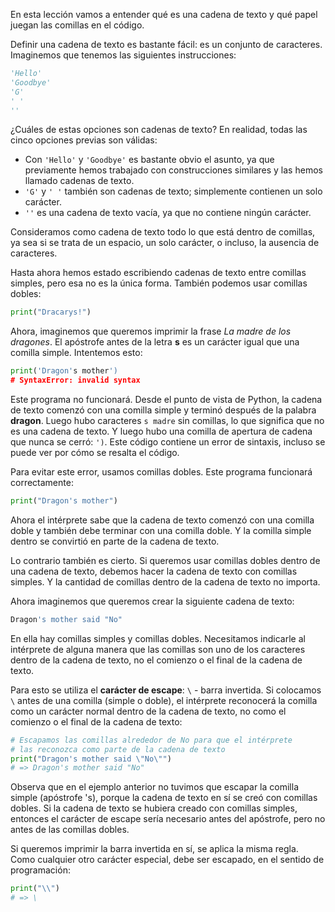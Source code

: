 
En esta lección vamos a entender qué es una cadena de texto y qué papel juegan las comillas en el código.

Definir una cadena de texto es bastante fácil: es un conjunto de caracteres. Imaginemos que tenemos las siguientes instrucciones:

```python
'Hello'
'Goodbye'
'G'
' '
''
```

¿Cuáles de estas opciones son cadenas de texto? En realidad, todas las cinco opciones previas son válidas:

* Con `'Hello'` y `'Goodbye'` es bastante obvio el asunto, ya que previamente hemos trabajado con construcciones similares y las hemos llamado cadenas de texto.
* `'G'` y `' '` también son cadenas de texto; simplemente contienen un solo carácter.
* `''` es una cadena de texto vacía, ya que no contiene ningún carácter.

Consideramos como cadena de texto todo lo que está dentro de comillas, ya sea si se trata de un espacio, un solo carácter, o incluso, la ausencia de caracteres.

Hasta ahora hemos estado escribiendo cadenas de texto entre comillas simples, pero esa no es la única forma. También podemos usar comillas dobles:

```python
print("Dracarys!")
```

Ahora, imaginemos que queremos imprimir la frase *La madre de los dragones*. El apóstrofe antes de la letra **s** es un carácter igual que una comilla simple. Intentemos esto:

 ```python
print('Dragon's mother')
# SyntaxError: invalid syntax
```

Este programa no funcionará. Desde el punto de vista de Python, la cadena de texto comenzó con una comilla simple y terminó después de la palabra **dragon**. Luego hubo caracteres `s madre` sin comillas, lo que significa que no es una cadena de texto. Y luego hubo una comilla de apertura de cadena que nunca se cerró: `')`. Este código contiene un error de sintaxis, incluso se puede ver por cómo se resalta el código.

Para evitar este error, usamos comillas dobles. Este programa funcionará correctamente:

```python
print("Dragon's mother")
```

Ahora el intérprete sabe que la cadena de texto comenzó con una comilla doble y también debe terminar con una comilla doble. Y la comilla simple dentro se convirtió en parte de la cadena de texto.

Lo contrario también es cierto. Si queremos usar comillas dobles dentro de una cadena de texto, debemos hacer la cadena de texto con comillas simples. Y la cantidad de comillas dentro de la cadena de texto no importa.

Ahora imaginemos que queremos crear la siguiente cadena de texto:

```python
Dragon's mother said "No"
```

En ella hay comillas simples y comillas dobles. Necesitamos indicarle al intérprete de alguna manera que las comillas son uno de los caracteres dentro de la cadena de texto, no el comienzo o el final de la cadena de texto.

Para esto se utiliza el **carácter de escape**: `\` - barra invertida. Si colocamos `\` antes de una comilla (simple o doble), el intérprete reconocerá la comilla como un carácter normal dentro de la cadena de texto, no como el comienzo o el final de la cadena de texto:

```python
# Escapamos las comillas alrededor de No para que el intérprete
# las reconozca como parte de la cadena de texto
print("Dragon's mother said \"No\"")
# => Dragon's mother said "No"
```

Observa que en el ejemplo anterior no tuvimos que escapar la comilla simple (apóstrofe 's), porque la cadena de texto en sí se creó con comillas dobles. Si la cadena de texto se hubiera creado con comillas simples, entonces el carácter de escape sería necesario antes del apóstrofe, pero no antes de las comillas dobles.

Si queremos imprimir la barra invertida en sí, se aplica la misma regla. Como cualquier otro carácter especial, debe ser escapado, en el sentido de programación:

```python
print("\\")
# => \
```
